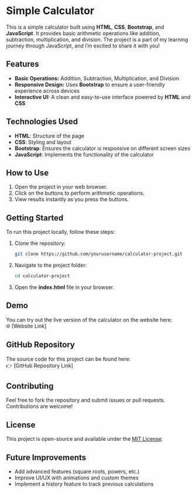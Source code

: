 # Simple Calculator

This is a simple calculator built using **HTML**, **CSS**, **Bootstrap**, and **JavaScript**. It provides basic arithmetic operations like addition, subtraction, multiplication, and division. The project is a part of my learning journey through JavaScript, and I’m excited to share it with you!

## Features

- **Basic Operations:** Addition, Subtraction, Multiplication, and Division
- **Responsive Design:** Uses **Bootstrap** to ensure a user-friendly experience across devices
- **Interactive UI:** A clean and easy-to-use interface powered by **HTML** and **CSS**

## Technologies Used

- **HTML**: Structure of the page
- **CSS**: Styling and layout
- **Bootstrap**: Ensures the calculator is responsive on different screen sizes
- **JavaScript**: Implements the functionality of the calculator

## How to Use

1. Open the project in your web browser.
2. Click on the buttons to perform arithmetic operations.
3. View results instantly as you press the buttons.

## Getting Started

To run this project locally, follow these steps:

1. Clone the repository:
    ```bash
    git clone https://github.com/yourusername/calculator-project.git
    ```
2. Navigate to the project folder:
    ```bash
    cd calculator-project
    ```
3. Open the **index.html** file in your browser.

## Demo

You can try out the live version of the calculator on the website here:  
🌐 [Website Link]  

## GitHub Repository

The source code for this project can be found here:  
👉 [GitHub Repository Link]  

## Contributing

Feel free to fork the repository and submit issues or pull requests. Contributions are welcome!

## License

This project is open-source and available under the [MIT License](LICENSE).

## Future Improvements

- Add advanced features (square roots, powers, etc.)
- Improve UI/UX with animations and custom themes
- Implement a history feature to track previous calculations
